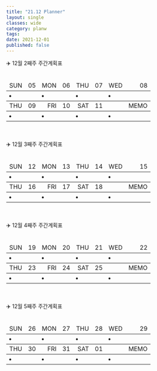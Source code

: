 ```yaml
---
title: "21.12 Planner"
layout: single
classes: wide
category: planw
tags:
date: 2021-12-01
published: false
---
```



<div markdown="1"> </div>
<head>
  <link rel="stylesheet" type="text/css" href="/assets/css/weeklyplan_table.css">
</head>
<body>

<div>✈️ 12월 2째주 주간계획표
</div><br>
<div>
  <table>
    <thead class="day">
    <!--SUN ~ THU-->
      <tr style="text-align:right" >
        <td>SUN</td>
        <td class = "date">05</td>
        <td>MON</td>
        <td class = "date">06</td>
        <td>THU</td>
        <td class = "date">07</td>
        <td>WED</td>
        <td class = "date">08</td>
      </tr>
    </thead>
    <tbody id="todo-list">
      <tr class="text">
      <!--본문-->
        <td colspan = "2"> <!--일요일-->
          <li></li>
        </td>
        <td colspan = "2"> <!--월요일-->
          <li></li>
        </td>
        <td colspan = "2"> <!--화요일-->
          <li></li>
        </td>
        <td colspan = "2"> <!--수요일-->
          <li></li>
        </td>
      </tr>
    </tbody>
    <thead class="day">
      <tr style="text-align:right" >
        <td>THU</td>
        <td class = "date">09</td>
        <td>FRI</td>
        <td class = "date">10</td>
        <td>SAT</td>
        <td class = "date">11</td>
        <td></td>
        <td>MEMO</td>
      </tr>
    </thead>
    <tbody colspan = "8" id="todo-list"> 
      <tr class="text">
      <!--본문-->
        <td colspan = "2"> <!--목요일-->
          <li></li>
        </td>
        <td colspan = "2"> <!--금요일-->
          <li></li>
        </td>
        <td colspan = "2"> <!--토요일-->
          <li></li>
        </td>
        <td colspan = "2"> <!--메모장-->
          <li></li>
        </td>
      </tr>
    </tbody>
  </table><br><br>
</div>

<div>✈️ 12월 3째주 주간계획표
</div><br>
<div>
  <table>
    <thead class="day">
    <!--SUN ~ THU-->
      <tr style="text-align:right" >
        <td>SUN</td>
        <td class = "date">12</td>
        <td>MON</td>
        <td class = "date">13</td>
        <td>THU</td>
        <td class = "date">14</td>
        <td>WED</td>
        <td class = "date">15</td>
      </tr>
    </thead>
    <tbody id="todo-list">
      <tr class="text">
      <!--본문-->
        <td colspan = "2"> <!--일요일-->
          <li></li>
        </td>
        <td colspan = "2"> <!--월요일-->
          <li></li>
        </td>
        <td colspan = "2"> <!--화요일-->
          <li></li>
        </td>
        <td colspan = "2"> <!--수요일-->
          <li></li>
        </td>
      </tr>
    </tbody>
    <thead class="day">
      <tr style="text-align:right" >
        <td>THU</td>
        <td class = "date">16</td>
        <td>FRI</td>
        <td class = "date">17</td>
        <td>SAT</td>
        <td class = "date">18</td>
        <td></td>
        <td>MEMO</td>
      </tr>
    </thead>
    <tbody colspan = "8" id="todo-list"> 
      <tr class="text">
      <!--본문-->
        <td colspan = "2"> <!--목요일-->
          <li></li>
        </td>
        <td colspan = "2"> <!--금요일-->
          <li></li>
        </td>
        <td colspan = "2"> <!--토요일-->
          <li></li>
        </td>
        <td colspan = "2"> <!--메모장-->
          <li></li>
        </td>
      </tr>
    </tbody>
  </table><br><br>
</div>

<div>✈️ 12월 4째주 주간계획표
</div><br>
<div>
  <table>
    <thead class="day">
    <!--SUN ~ THU-->
      <tr style="text-align:right" >
        <td>SUN</td>
        <td class = "date">19</td>
        <td>MON</td>
        <td class = "date">20</td>
        <td>THU</td>
        <td class = "date">21</td>
        <td>WED</td>
        <td class = "date">22</td>
      </tr>
    </thead>
    <tbody id="todo-list">
      <tr class="text">
      <!--본문-->
        <td colspan = "2"> <!--일요일-->
          <li></li>
        </td>
        <td colspan = "2"> <!--월요일-->
          <li></li>
        </td>
        <td colspan = "2"> <!--화요일-->
          <li></li>
        </td>
        <td colspan = "2"> <!--수요일-->
          <li></li>
        </td>
      </tr>
    </tbody>
    <thead class="day">
      <tr style="text-align:right" >
        <td>THU</td>
        <td class = "date">23</td>
        <td>FRI</td>
        <td class = "date">24</td>
        <td>SAT</td>
        <td class = "date">25</td>
        <td></td>
        <td>MEMO</td>
      </tr>
    </thead>
    <tbody colspan = "8" id="todo-list"> 
      <tr class="text">
      <!--본문-->
        <td colspan = "2"> <!--목요일-->
          <li></li>
        </td>
        <td colspan = "2"> <!--금요일-->
          <li></li>
        </td>
        <td colspan = "2"> <!--토요일-->
          <li></li>
        </td>
        <td colspan = "2"> <!--메모장-->
          <li></li>
        </td>
      </tr>
    </tbody>
  </table><br><br>
</div>

<div>✈️ 12월 5째주 주간계획표
</div><br>
<div>
  <table>
    <thead class="day">
    <!--SUN ~ THU-->
      <tr style="text-align:right" >
        <td>SUN</td>
        <td class = "date">26</td>
        <td>MON</td>
        <td class = "date">27</td>
        <td>THU</td>
        <td class = "date">28</td>
        <td>WED</td>
        <td class = "date">29</td>
      </tr>
    </thead>
    <tbody id="todo-list">
      <tr class="text">
      <!--본문-->
        <td colspan = "2"> <!--일요일-->
          <li></li>
        </td>
        <td colspan = "2"> <!--월요일-->
          <li></li>
        </td>
        <td colspan = "2"> <!--화요일-->
          <li></li>
        </td>
        <td colspan = "2"> <!--수요일-->
          <li></li>
        </td>
      </tr>
    </tbody>
    <thead class="day">
      <tr style="text-align:right" >
        <td>THU</td>
        <td class = "date">30</td>
        <td>FRI</td>
        <td class = "date">31</td>
        <td>SAT</td>
        <td class = "date">01</td>
        <td></td>
        <td>MEMO</td>
      </tr>
    </thead>
    <tbody colspan = "8" id="todo-list"> 
      <tr class="text">
      <!--본문-->
        <td colspan = "2"> <!--목요일-->
          <li></li>
        </td>
        <td colspan = "2"> <!--금요일-->
          <li></li>
        </td>
        <td colspan = "2"> <!--토요일-->
          <li></li>
        </td>
        <td colspan = "2"> <!--메모장-->
          <li></li>
        </td>
      </tr>
    </tbody>
  </table><br><br>
</div>
